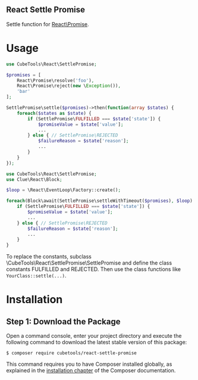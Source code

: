React Settle Promise
--------------------

Settle function for [React\Promise](https://reactphp.org/promise/).

Usage
=====

```php
use CubeTools\React\SettlePromise;

$promises = [
    React\Promise\resolve('foo'),
    React\Promise\reject(new \Exception()),
    'bar'
];

SettlePromise\settle($promises)->then(function(array $states) {
    foreach($states as $state) {
        if (SettlePromise\FULFILLED === $state['state']) {
            $promiseValue = $state['value'];
            ...
        } else { // SettlePromise\REJECTED
            $failureReason = $state['reason'];
            ...
        }
    }
});
```

```php
use CubeTools\React\SettlePromise;
use Clue\React\Block;

$loop = \React\EventLoop\Factory::create();

foreach(Block\await(SettlePromise\settleWithTimeout($promises), $loop) {
    if (SettlePromise\FULFILLED === $state['state']) {
        $promiseValue = $state['value'];
        ...
    } else { // SettlePromise\REJECTED
        $failureReason = $state['reason'];
        ...
    }
}

```

To replace the constants, subclass \CubeTools\React\SettlePromise\SettlePromise and define the class constants FULFILLED and REJECTED.
Then use the class functions like `YourClass::settle(...)`.

Installation
============

Step 1: Download the Package
----------------------------

Open a command console, enter your project directory and execute the
following command to download the latest stable version of this package:

```console
$ composer require cubetools/react-settle-promise
```

This command requires you to have Composer installed globally, as explained
in the [installation chapter](https://getcomposer.org/doc/00-intro.md)
of the Composer documentation.

